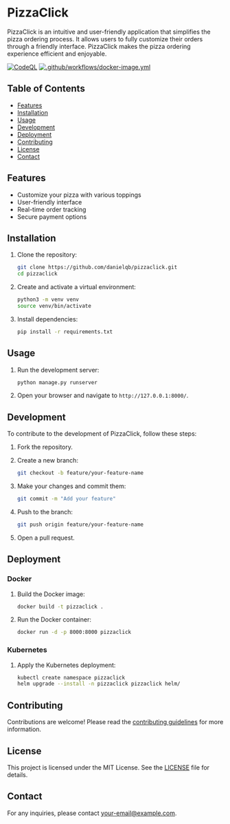 # PizzaClick

PizzaClick is an intuitive and user-friendly application that simplifies the pizza ordering process. It allows users to fully customize their orders through a friendly interface. PizzaClick makes the pizza ordering experience efficient and enjoyable.

[![CodeQL](https://github.com/danielqb/PizzaClick/actions/workflows/github-code-scanning/codeql/badge.svg)](https://github.com/danielqb/PizzaClick/actions/workflows/github-code-scanning/codeql)
[![.github/workflows/docker-image.yml](https://github.com/danielqb/PizzaClick/actions/workflows/docker-image.yml/badge.svg)](https://github.com/danielqb/PizzaClick/actions/workflows/docker-image.yml)

## Table of Contents

- [Features](#features)
- [Installation](#installation)
- [Usage](#usage)
- [Development](#development)
- [Deployment](#deployment)
- [Contributing](#contributing)
- [License](#license)
- [Contact](#contact)

## Features

- Customize your pizza with various toppings
- User-friendly interface
- Real-time order tracking
- Secure payment options

## Installation

1. Clone the repository:
    ```sh
    git clone https://github.com/danielqb/pizzaclick.git
    cd pizzaclick
    ```

2. Create and activate a virtual environment:
    ```sh
    python3 -m venv venv
    source venv/bin/activate
    ```

3. Install dependencies:
    ```sh
    pip install -r requirements.txt
    ```

## Usage

1. Run the development server:
    ```sh
    python manage.py runserver
    ```

2. Open your browser and navigate to `http://127.0.0.1:8000/`.

## Development

To contribute to the development of PizzaClick, follow these steps:

1. Fork the repository.
2. Create a new branch:
    ```sh
    git checkout -b feature/your-feature-name
    ```

3. Make your changes and commit them:
    ```sh
    git commit -m "Add your feature"
    ```

4. Push to the branch:
    ```sh
    git push origin feature/your-feature-name
    ```

5. Open a pull request.

## Deployment

### Docker

1. Build the Docker image:
    ```sh
    docker build -t pizzaclick .
    ```

2. Run the Docker container:
    ```sh
    docker run -d -p 8000:8000 pizzaclick
    ```

### Kubernetes

1. Apply the Kubernetes deployment:
    ```sh
    kubectl create namespace pizzaclick
    helm upgrade --install -n pizzaclick pizzaclick helm/
    ```

## Contributing

Contributions are welcome! Please read the [contributing guidelines](CONTRIBUTING.md) for more information.

## License

This project is licensed under the MIT License. See the [LICENSE](LICENSE) file for details.

## Contact

For any inquiries, please contact [your-email@example.com](mailto:your-email@example.com).